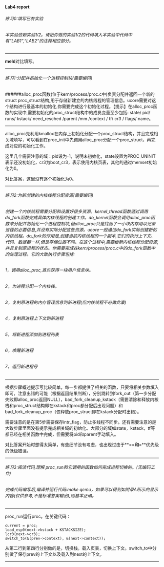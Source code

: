 #### Lab4 report

###### 练习0:填写已有实验

###### 本实验依赖实验1/2。请把你做的实验1/2的代码填入本实验中代码中有“LAB1”,“LAB2”的注释相应部分。
***
**meld**对比填写。
***
###### 练习1:分配并初始化一个进程控制块(需要编码)
######alloc_proc函数(位于kern/process/proc.c中)负责分配并返回一个新的struct	proc_struct结构,用于存储新建立的内核线程的管理信息。ucore需要对这个结构进行最基本的初始化,你需要完成这个初始化过程。【提示】在alloc_proc函数的实现中,需要初始化的proc_struct结构中的成员变量至少包括: state/ pid/ runs/ kstack/ need_resched /parent /mm /context / tf/ cr3 / flags/ name。
***
alloc_proc先利用kmalloc在内存上初始化分配一个proc_struct结构，并且完成相关域填写，可以看到在proc_init中先调用alloc_proc分配一个proc_struct，再完成对应的初始化工作。

这里几个需要注意的域：pid设为-1，说明未初始化，state设置为PROC_UNINIT表示还没初始化，cr3为boot_cr3，表示使用内核页表，其他的通过memset初始化为0。

对比答案，这里没有逐个初始化为0。

***
###### 练习2:为新创建的内核线程分配资源(需要编码)
###### 创建一个内核线程需要分配和设置好很多资源。kernel_thread函数通过调用do_fork函数完成具体内核线程的创建工作。do_kernel函数会调用alloc_proc函数来分配并初始化一个进程控制块,但alloc_proc只是找到了一小块内存用以记录进程的必要信息,并没有实际分配这些资源。ucore一般通过do_fork实际创建新的内核线程。do_fork的作用是,创建当前内核线程的一个副本,它们的执行上下文、代码、数据都一样,但是存储位置不同。在这个过程中,需要给新内核线程分配资源,并且复制原进程的状态。你需要完成在kern/process/proc.c中的do_fork函数中的处理过程。它的大致执行步骤包括:
###### 1，调用alloc_proc,首先获得一块用户信息块。
###### 2，为进程分配一个内核栈。
###### 3，复制原进程的内存管理信息到新进程(但内核线程不必做此事)
###### 4，复制原进程上下文到新进程
###### 5，将新进程添加到进程列表
###### 6，唤醒新进程
###### 7，返回新进程号
***
根据步骤概述提示写比较简单，每一步都提供了相关的函数，只要将相关参数填入即可，注意出错的可能（根据返回结果判断），分别跳转到fork_out（第一步分配失败即alloc_proc返回NULL），bad_fork_cleanup_kstack（需要清除和释放内核栈和proc_struct结构即在kstack和proc都分配后出现问题）和bad_fork_cleanup_proc（仅释放proc_struct即在kstack分配时出错）。

需要注意的是在第5步需要保存intr_flag，防止多线程不同步。还有需要注意的是大致步骤里面没有提示完成相关域的初始化。大部分的域如state，kstack，tf等都已经在相关函数中完成，但需要将pid和parent手动填入。

对比答案开始时想得太简单，有些细节没有考虑，也出现过由于**==**和**=**优先级的低级错误。
***
###### 练习3:阅读代码,理解	proc_run和它调用的函数如何完成进程切换的。(无编码工作)
###### 完成代码编写后,编译并运行代码:make	qemu，如果可以得到如附录A所示的显示内容(仅供参考,不是标准答案输出),则基本正确。
***
proc_run运行proc。在关键代码：

	current = proc;
	load_esp0(next->kstack + KSTACKSIZE);
    lcr3(next->cr3);
    switch_to(&(prev->context), &(next->context));
从第二行到第四行分别做的是，切换栈，载入页表，切换上下文。switch_to中分别做了保存prev的上下文以及载入到next的上下文。
***